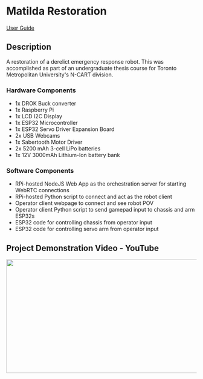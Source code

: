 # Matilda Restoration

[User Guide](./User-Guide-C.pdf)

## Description

A restoration of a derelict emergency response robot. This was accomplished as part of an undergraduate thesis course for Toronto Metropolitan University's N-CART division.

### Hardware Components

* 1x DROK Buck converter
* 1x Raspberry Pi
* 1x LCD I2C Display
* 1x ESP32 Microcontroller
* 1x ESP32 Servo Driver Expansion Board
* 2x USB Webcams
* 1x Sabertooth Motor Driver
* 2x 5200 mAh 3-cell LiPo batteries
* 1x 12V 3000mAh Lithium-Ion battery bank

### Software Components

* RPi-hosted NodeJS Web App as the orchestration server for starting WebRTC connections
* RPi-hosted Python script to connect and act as the robot client
* Operator client webpage to connect and see robot POV
* Operator client Python script to send gamepad input to chassis and arm ESP32s
* ESP32 code for controlling chassis from operator input
* ESP32 code for controlling servo arm from operator input

## Project Demonstration Video - YouTube 

[<img src="https://img.youtube.com/vi/3SzwsqPXLCs/hqdefault.jpg" width="600" height="300"
/>](https://youtu.be/3SzwsqPXLCs)
